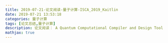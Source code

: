 ```yaml
---
title: 2019-07-21-论文阅读-量子计算-ISCA_2019_Kaitlin
date: 2019-07-21 13:53:18
categories: 量子计算
tags: [论文总结,量子计算]
description: 论文阅读： A Quantum Computational Compiler and Design Tool for Technology-Specific Targets
mathjax: true
---
```

